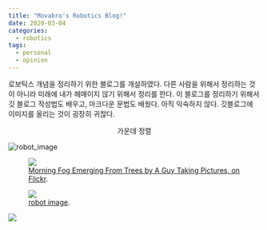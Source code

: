 ```yaml
---
title: "Movabro's Robotics Blog!"
date: 2020-03-04
categories:
  - robotics
tags:
  - personal
  - opinion
---
```

로보틱스 개념을 정리하기 위한 블로그를 개설하였다. 다른 사람을 위해서 정리하는 것이 아니라 미래에 내가 헤매이지 않기 위해서 정리를 한다. 이 블로그를 정리하기 위해서 깃 블로그 작성법도 배우고, 마크다운 문법도 배웠다. 아직 익숙하지 않다. 깃블로그에 이미지를 올리는 것이 굉장히 귀찮다.

<center>가운데 정렬</center>

![robot_image](https://pixabay.com/vectors/robot-android-148989/)

<figure>
	<a href="http://farm9.staticflickr.com/8426/7758832526_cc8f681e48_b.jpg">
    <img src="http://farm9.staticflickr.com/8426/7758832526_cc8f681e48_c.jpg" />
  </a>
	<figcaption>
    <a href="http://www.flickr.com/photos/80901381@N04/7758832526/" title="Morning Fog Emerging From Trees by A Guy Taking Pictures, on Flickr">Morning Fog Emerging From Trees by A Guy Taking Pictures, on Flickr</a>.
  </figcaption>
</figure>


<figure>
	<a href="https://cdn.pixabay.com/photo/2013/07/12/14/54/robot-148989_960_720.png">
	    <img src="https://cdn.pixabay.com/photo/2013/07/12/14/54/robot-148989_960_720.png" />
	</a>
	<figcaption>
	    <a href="https://cdn.pixabay.com/photo/2013/07/12/14/54/robot-148989_960_720.png" title="https://cdn.pixabay.com/photo/2013/07/12/14/54/robot-148989_960_720.png">robot image</a>.
	</figcaption>
</figure>

<img src="https://cdn.pixabay.com/photo/2013/07/12/14/54/robot-148989_960_720.png">
